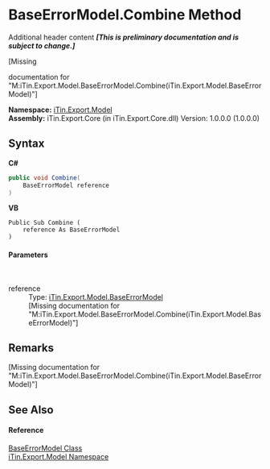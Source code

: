 # BaseErrorModel.Combine Method 
Additional header content _**\[This is preliminary documentation and is subject to change.\]**_

\[Missing <summary> documentation for "M:iTin.Export.Model.BaseErrorModel.Combine(iTin.Export.Model.BaseErrorModel)"\]

**Namespace:**&nbsp;<a href="ef57ffcc-e95e-b212-5a46-9aa6f5a3511f">iTin.Export.Model</a><br />**Assembly:**&nbsp;iTin.Export.Core (in iTin.Export.Core.dll) Version: 1.0.0.0 (1.0.0.0)

## Syntax

**C#**<br />
``` C#
public void Combine(
	BaseErrorModel reference
)
```

**VB**<br />
``` VB
Public Sub Combine ( 
	reference As BaseErrorModel
)
```


#### Parameters
&nbsp;<dl><dt>reference</dt><dd>Type: <a href="2b5dfb29-f0cf-8f2a-2a61-fada3b7b3896">iTin.Export.Model.BaseErrorModel</a><br />\[Missing <param name="reference"/> documentation for "M:iTin.Export.Model.BaseErrorModel.Combine(iTin.Export.Model.BaseErrorModel)"\]</dd></dl>

## Remarks
\[Missing <remarks> documentation for "M:iTin.Export.Model.BaseErrorModel.Combine(iTin.Export.Model.BaseErrorModel)"\]

## See Also


#### Reference
<a href="2b5dfb29-f0cf-8f2a-2a61-fada3b7b3896">BaseErrorModel Class</a><br /><a href="ef57ffcc-e95e-b212-5a46-9aa6f5a3511f">iTin.Export.Model Namespace</a><br />